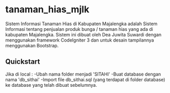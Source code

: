 # tanaman_hias_mjlk
Sistem Informasi Tanaman Hias di Kabupaten Majalengka adalah Sistem Informasi tentang penjualan produk bunga / tanaman hias yang ada di kabupaten Majalengka. Sistem ini dibuat oleh Dea Juwita Suwardi dengan menggunakan framework CodeIgniter 3 dan untuk desain tampilannya menggunakan Bootstrap.

## Quickstart
Jika di local :
-Ubah nama folder menjadi 'SITAHI'
-Buat database dengan nama 'db_sithai'
-Import file db_sithai.sql (yang terdapat di folder database) ke database yang telah dibuat sebelumnya.
